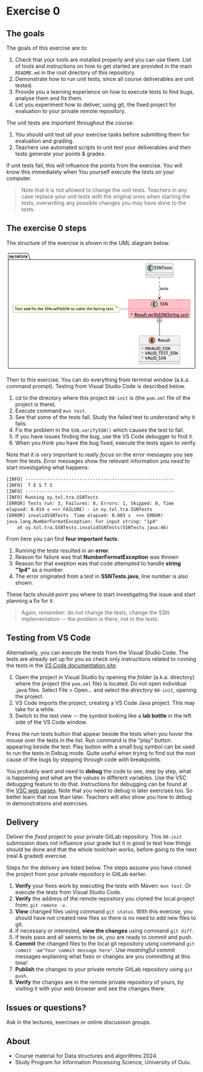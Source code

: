 # Exercise 0

## The goals

The goals of this exercise are to:

1. Check that your tools are installed properly and you can use them. List of tools and instructions on how to get started are provided in the main `README.md` in the root directory of this repository.
1. Demonstrate how to run unit tests, since all course deliverables are unit tested.
1. Provide you a learning experience on how to execute tests to find bugs, analyse them and fix them.
1. Let you experiment how to deliver, using git, the fixed project for evaluation to your private remote repository.

The unit tests are *important* throughout the course:

1. You should unit test *all* your exercise tasks before submitting them for evaluation and grading.
1. Teachers use automated scripts to unit test your deliverables and then tests generate your points & grades.

If unit tests fail, this will influence the points from the exercise. You will know this immediately when You yourself execute the tests on your computer.

> Note that it is not allowed to change the unit tests. Teachers in any case replace your unit tests with the
> original ones when starting the tests, overwriting any possible changes you may have done to the tests.

## The exercise 0 steps

The structure of the exercise is shown in the UML diagram below.

![UML class diagram of the exercise](classes.png)

Then to this exercise. You can do everything from terminal window (a.k.a. command prompt). Testing from Visual Studio Code is described below.

1. cd to the directory where this project `00-init` is (the `pom.xml` file of the project is there).
1. Execute command `mvn test`.
1. See that some of the tests fail. Study the failed test to understand why it fails.
1. Fix the problem in the `SSN.verifySSN()` which causes the test to fail.
1. If you have issues finding the bug, use the VS Code debugger to find it.
1. When you think you have the bug fixed, execute the tests again to verify.

Note that it is *very* important to really *focus* on the error messages you see from the tests. Error messages show the relevant information you *need* to start investigating what happens:

```console
[INFO] -------------------------------------------------------
[INFO]  T E S T S
[INFO] -------------------------------------------------------
[INFO] Running oy.tol.tra.SSNTests
[ERROR] Tests run: 3, Failures: 0, Errors: 1, Skipped: 0, Time elapsed: 0.014 s <<< FAILURE! - in oy.tol.tra.SSNTests
[ERROR] invalidSSNTests  Time elapsed: 0.003 s  <<< ERROR!
java.lang.NumberFormatException: For input string: "1p4"
	at oy.tol.tra.SSNTests.invalidSSNTests(SSNTests.java:46)
```
From here you can find **four important facts**:

1. Running the tests resulted in an **error**.
1. Reason for failure was that **NumberFormatException** was thrown
1. Reason for that exeption was that code attempted to handle **string "1p4"** as a number
1. The error originated from a test in **SSNTests.java**, line number is also shown.

These facts should point you where to start investigating the issue and start planning a fix for it.

> Again, remember: do not change the tests, change the SSN implementation -- the problem is there, not in the tests.

## Testing from VS Code

Alternatively, you can execute the tests from the Visual Studio Code. The tests are already set up for you so check only instructions related to running the tests in the [VS Code documentation site](https://code.visualstudio.com/docs/java/java-testing).

1. Open the project in Visual Studio by opening the *folder* (a.k.a. directory) where the project (the `pom.xml` file) is located. Do *not* open individual .java files. Select File > Open... and select the *directory* `00-init`, opening the project.
1. VS Code imports the project, creating a VS Code Java project. This may take for a while.
1. Switch to the test view -- the symbol looking like a **lab bottle** in the left side of the VS Code window.

Press the run tests button that appear beside the tests when you hover the mouse over the tests in the list. Run command is the "play" button appearing beside the test. Play button with a small bug symbol can be used to run the tests in Debug mode. Quite useful when trying to find out the root cause of the bugs by stepping through code with breakpoints.

You probably want and need to **debug** the code to see, step by step, what is happening and what are the values in different variables. Use the VSC debugging feature to do that. Instructions for debugging can be found at the [VSC web pages](https://code.visualstudio.com/docs/java/java-debugging). Note that you need to debug in later exercises too. So better learn that now than later. Teachers will also show you how to debug in demonstrations and exercises.

## Delivery

Deliver the _fixed_ project to your private GitLab repository. This `00-init` submission does not influence your grade but
it is good to test how things should be done and that the whole toolchain works, before going to the next (real & graded) exercise.

Steps for the delivery are listed below. The steps assume you have cloned the project from your private repository in GitLab earlier.

1. **Verify** your fixes work by executing the tests with Maven: `mvn test`. Or execute the tests from Visual Studio Code.
1. **Verify** the address of the remote repository you cloned the local project from: `git remote -v`.
1. **View** changed files using command `git status`. With this exercise, you should have not created new files so there is no need to add new files to git.
1. If necessary or interested, **view the changes** using command `git diff`.
1. If tests pass and all seems to be ok, you are ready to commit and push.
1. **Commit** the changed files to the local git repository using command `git commit -am"Your commit message here"`. Use *meaningful* commit messages explaining what fixes or changes are you committing at this time!
1. **Publish** the changes to your private remote GitLab repository using `git push`.
1. **Verify** the changes are in the remote private repository of yours, by visiting it with your web browser and see the changes there.

## Issues or questions?

Ask in the lectures, exercises or online discussion groups.

## About

* Course material for Data structures and algorithms 2024.
* Study Program for Information Processing Science, University of Oulu.
